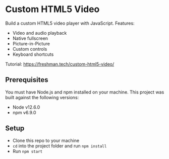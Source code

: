 # Custom HTML5 Video

Build a custom HTML5 video player with JavaScript. Features:

- Video and audio playback
- Native fullscreen
- Picture-in-Picture
- Custom controls
- Keyboard shortcuts

Tutorial: https://freshman.tech/custom-html5-video/

## Prerequisites

You must have Node.js and npm installed on your machine. This project was built against the following versions:

- Node v12.6.0
- npm v6.9.0

## Setup

- Clone this repo to your machine
- `cd` into the project folder and run `npm install`
- Run `npm start`
